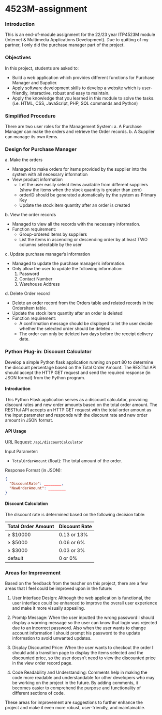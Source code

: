 # 4523M-assignment

### Introduction

This is an end-of-module assignment for the 22/23 year ITP4523M module (Internet & Multimedia Applications Development). Due to quitting of my partner, I only did the purchase manager part of the project.

### Objectives

In this project, students are asked to:
- Build a web application which provides different functions for Purchase Manager and Supplier.
- Apply software development skills to develop a website which is user-friendly, interactive, robust and easy to maintain.
- Apply the knowledge that you learned in this module to solve the tasks. (i.e. HTML, CSS, JavaScript, PHP, SQL commands and Python)

### Simplified Procedure

There are two user roles for the Management System:
a. A Purchase Manager can make the orders and retrieve the Order records.
b. A Supplier can manage its own items.

### Design for Purchase Manager

a. Make the orders

- Managed to make orders for items provided by the supplier into the system with all necessary information
- View product information
  - Let the user easily select items available from different suppliers (show the items when the stock quantity is greater than zero)
  - orderID should be generated automatically by the system as Primary Key
  - Update the stock item quantity after an order is created

b. View the order records

- Managed to view all the records with the necessary information.
- Function requirement:
  - Group-ordered items by suppliers
  - List the items in ascending or descending order by at least TWO columns selectable by the user

c. Update purchase manager’s information

- Managed to update the purchase manager’s information.
- Only allow the user to update the following information:
  1. Password
  2. Contact Number
  3. Warehouse Address

d. Delete Order record

- Delete an order record from the Orders table and related records in the OrdersItem table.
- Update the stock item quantity after an order is deleted
- Function requirement:
  - A confirmation message should be displayed to let the user decide whether the selected order should be deleted.
  - The order can only be deleted two days before the receipt delivery date.

### Python Plug-in: Discount Calculator

Develop a simple Python flask application running on port 80 to determine the discount percentage based on the Total Order Amount. The RESTful API should accept the HTTP GET request and send the required response (in JSON format) from the Python program.
#### Introduction

This Python Flask application serves as a discount calculator, providing discount rates and new order amounts based on the total order amount. The RESTful API accepts an HTTP GET request with the total order amount as the input parameter and responds with the discount rate and new order amount in JSON format.

#### API Usage

URL Request: `/api/discountCalculator`

Input Parameter:
- `TotalOrderAmount` (float): The total amount of the order.

Response Format (in JSON):
```json
{
  "DiscountRate": ________,
  "NewOrderAmount": ________
}
```

#### Discount Calculation

The discount rate is determined based on the following decision table:

| Total Order Amount | Discount Rate |
| ----------------- | ------------- |
| ≥ $10000          | 0.13 or 13%   |
| ≥ $5000           | 0.06 or 6%    |
| ≥ $3000           | 0.03 or 3%    |
| default           | 0 or 0%       |

### Areas for Improvement

Based on the feedback from the teacher on this project, there are a few areas that I feel could be improved upon in the future:

1. User Interface Design: Although the web application is functional, the user interface could be enhanced to improve the overall user experience and make it more visually appealing.

2. Promtp Message: When the user inputted the wrong password I should display a warning message so the user can know that login was rejected due to an incorrect password. Also when the user wants to change account information I should prompt his password to the update information to avoid unwanted updates.

3. Display Discounted Price: When the user wants to checkout the order I should add a transition page to display the items selected and the discounted price, so the user doesn't need to view the discounted price in the view order record page.

4. Code Readability and Understanding: Comments help in making the code more readable and understandable for other developers who may be working on the project in the future. By adding comments, it becomes easier to comprehend the purpose and functionality of different sections of code.

These areas for improvement are suggestions to further enhance the project and make it even more robust, user-friendly, and maintainable.
